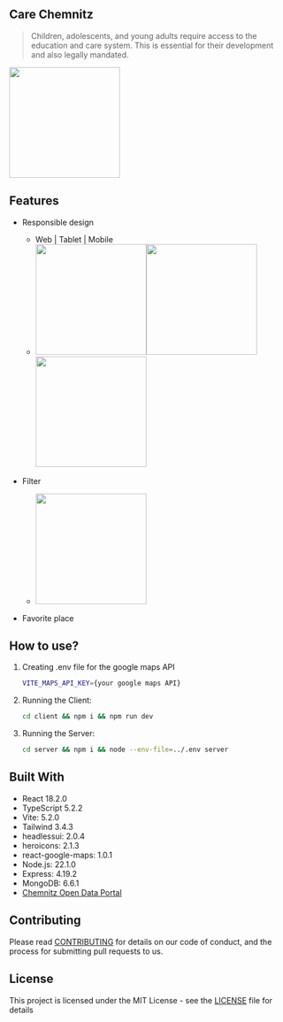 ## Care Chemnitz 

> Children, adolescents, and young adults require access to the education and care system. This is essential for their development and also legally mandated.

<img src="https://github.com/y0ungchoi/CareChemnitz/assets/20284358/bbb12cd1-2dcc-4154-9203-eeb209632351" width="200">

## Features

- Responsible design
  - Web | Tablet | Mobile
  - <img src="https://github.com/y0ungchoi/CareChemnitz/assets/20284358/03f9332a-9f14-43c9-9212-9ce9b6995883" height="200"><img src="https://github.com/y0ungchoi/CareChemnitz/assets/20284358/d2c4075d-ca32-42fc-9749-0efe3f214411" height="200"><img src="https://github.com/y0ungchoi/CareChemnitz/assets/20284358/95cff1bb-c8ea-4c89-92f7-bae8680469ac" height="200">

- Filter
  - <img src="https://github.com/y0ungchoi/CareChemnitz/assets/20284358/34f2e2dc-dff6-446b-94b1-bacdca403aab" height="200">

- Favorite place

## How to use?

1. Creating .env file for the google maps API
   ```bash
   VITE_MAPS_API_KEY={your google maps API}
   ```
2. Running the Client:
   ```bash
   cd client && npm i && npm run dev
   ```
3. Running the Server:
   ```bash
   cd server && npm i && node --env-file=../.env server
   ```

## Built With

* React 18.2.0
* TypeScript 5.2.2
* Vite: 5.2.0
* Tailwind 3.4.3
* headlessui: 2.0.4
* heroicons: 2.1.3
* react-google-maps: 1.0.1
* Node.js: 22.1.0
* Express: 4.19.2
* MongoDB: 6.6.1
* [Chemnitz Open Data Portal](https://portal-chemnitz.opendata.arcgis.com/)


## Contributing

Please read [CONTRIBUTING](https://gist.github.com/y0ungchoi/be9662f632063012c84f394ab0ff423b) for details on our code of conduct, and the process for submitting pull requests to us.


## License

This project is licensed under the MIT License - see the [LICENSE](https://gist.github.com/y0ungchoi/22bbc7aa64f6c8ee33850ad88bafdfcf) file for details
